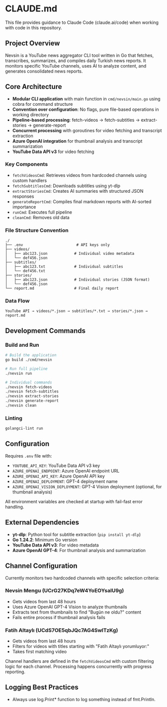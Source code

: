 # CLAUDE.md

This file provides guidance to Claude Code (claude.ai/code) when working with code in this repository.

## Project Overview

Nevsin is a YouTube news aggregator CLI tool written in Go that fetches, transcribes, summarizes, and compiles daily Turkish news reports. It monitors specific YouTube channels, uses AI to analyze content, and generates consolidated news reports.

## Core Architecture

- **Modular CLI application** with main function in `cmd/nevsin/main.go` using cobra for command structure
- **Convention over configuration**: No flags, pure file-based operations in working directory
- **Pipeline-based processing**: fetch-videos → fetch-subtitles → extract-stories → generate-report
- **Concurrent processing** with goroutines for video fetching and transcript extraction
- **Azure OpenAI integration** for thumbnail analysis and transcript summarization
- **YouTube Data API v3** for video fetching

### Key Components

- `fetchVideosCmd`: Retrieves videos from hardcoded channels using custom handlers
- `fetchSubtitlesCmd`: Downloads subtitles using yt-dlp
- `extractStoriesCmd`: Creates AI summaries with structured JSON responses
- `generateReportCmd`: Compiles final markdown reports with AI-sorted importance
- `runCmd`: Executes full pipeline
- `cleanCmd`: Removes old data

### File Structure Convention

```
./
├── .env                        # API keys only
├── videos/
│   ├── abc123.json            # Individual video metadata
│   └── def456.json
├── subtitles/
│   ├── abc123.txt             # Individual subtitles
│   └── def456.txt
├── stories/
│   ├── abc123.json            # Individual stories (JSON format)
│   └── def456.json
└── report.md                  # Final daily report
```

### Data Flow

```
YouTube API → videos/*.json → subtitles/*.txt → stories/*.json → report.md
```

## Development Commands

### Build and Run
```bash
# Build the application
go build ./cmd/nevsin

# Run full pipeline
./nevsin run

# Individual commands
./nevsin fetch-videos
./nevsin fetch-subtitles
./nevsin extract-stories
./nevsin generate-report
./nevsin clean
```

### Linting
```bash
golangci-lint run
```

## Configuration

Requires `.env` file with:
- `YOUTUBE_API_KEY`: YouTube Data API v3 key
- `AZURE_OPENAI_ENDPOINT`: Azure OpenAI endpoint URL
- `AZURE_OPENAI_API_KEY`: Azure OpenAI API key
- `AZURE_OPENAI_DEPLOYMENT`: GPT-4 deployment name
- `AZURE_OPENAI_VISION_DEPLOYMENT`: GPT-4 Vision deployment (optional, for thumbnail analysis)

All environment variables are checked at startup with fail-fast error handling.

## External Dependencies

- **yt-dlp**: Python tool for subtitle extraction (`pip install yt-dlp`)
- **Go 1.24.2**: Minimum Go version
- **YouTube Data API v3**: For video metadata
- **Azure OpenAI GPT-4**: For thumbnail analysis and summarization

## Channel Configuration

Currently monitors two hardcoded channels with specific selection criteria:

### Nevsin Mengu (UCrG27KDq7eW4YoEOYsalU9g)
- Gets videos from last 48 hours
- Uses Azure OpenAI GPT-4 Vision to analyze thumbnails
- Extracts text from thumbnails to find "Bugün ne oldu?" content
- Fails entire process if thumbnail analysis fails

### Fatih Altaylı (UCdS7OE5qbJQc7AG4SwlTzKg)
- Gets videos from last 48 hours
- Filters for videos with titles starting with "Fatih Altaylı yorumluyor:"
- Takes first matching video

Channel handlers are defined in the `fetchVideosCmd` with custom filtering logic for each channel. Processing happens concurrently with progress reporting.

## Logging Best Practices

- Always use log.Print* function to log something instead of fmt.Println.